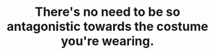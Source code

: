 ---
title: There's no need to be so antagonistic towards the costume you're wearing.
tags: buddhism nondual waking-up
---